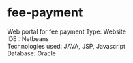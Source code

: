 # fee-payment
Web portal for fee payment
Type: Website  
IDE : Netbeans  
Technologies used: JAVA, JSP, Javascript  
Database: Oracle
